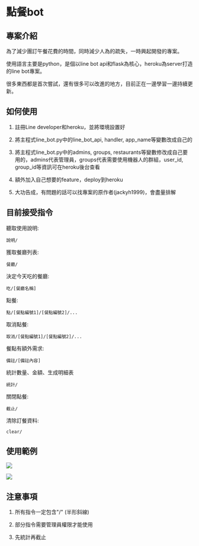 ﻿# 點餐bot

## 專案介紹

為了減少團訂午餐花費的時間，同時減少人為的疏失，一時興起開發的專案。

使用語言主要是python，是個以line bot api和flask為核心，heroku為server打造的line bot專案。

很多東西都是首次嘗試，還有很多可以改進的地方，目前正在一邊學習一邊持續更新。

## 如何使用

1. 註冊Line developer和heroku，並將環境設置好

2. 將主程式line_bot.py中的line_bot_api, handler, app_name等變數改成自己的

3. 將主程式line_bot.py中的admins, groups, restaurants等變數修改成自己要用的，admins代表管理員，groups代表需要使用機器人的群組，user_id, group_id等資訊可在heroku後台查看

4. 額外加入自己想要的feature，deploy到heroku

5. 大功告成，有問題的話可以找專案的原作者(jackyh1999)，會盡量排解

## 目前接受指令

聽取使用說明:

`說明/`

獲取餐廳列表:

`餐廳/`

決定今天吃的餐廳:

`吃/[餐廳名稱]`

點餐:

`點/[餐點編號1]/[餐點編號2]/...`

取消點餐:

`取消/[餐點編號1]/[餐點編號2]/...`

餐點有額外需求:

`備註/[備註內容]`

統計數量、金額、生成明細表

`統計/`

關閉點餐:

`截止/`

清除訂餐資料:

`clear/`

## 使用範例

![](https://i.imgur.com/e0TbX29.jpg)

![](https://i.imgur.com/lMqG3IZ.jpg)

## 


## 注意事項

1. 所有指令一定包含"/" (半形斜線) 

2. 部分指令需要管理員權限才能使用

3. 先統計再截止



